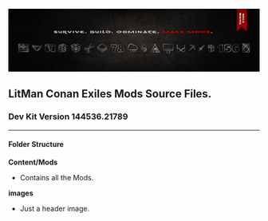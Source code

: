 ![GitLab Header](/images/gitlab_header.png)

## LitMan Conan Exiles Mods Source Files.

### Dev Kit Version 144536.21789

----

#### Folder Structure


**Content/Mods**
- Contains all the Mods.

**images**
- Just a header image.

